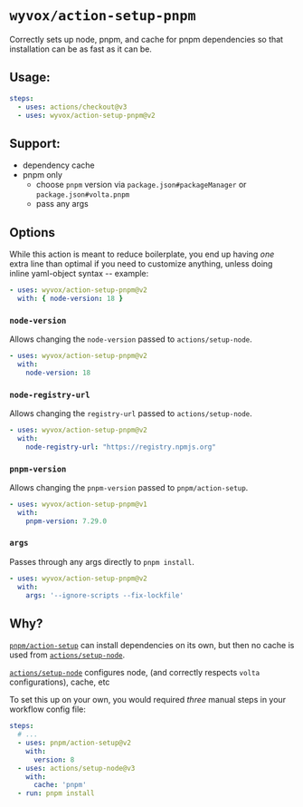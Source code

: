 # `wyvox/action-setup-pnpm`

Correctly sets up node, pnpm, and cache for pnpm dependencies so that installation can be as fast as it can be.

## Usage:

```yaml
steps:
  - uses: actions/checkout@v3
  - uses: wyvox/action-setup-pnpm@v2
```

## Support:

- dependency cache
- pnpm only
  - choose `pnpm` version via `package.json#packageManager` or `package.json#volta.pnpm`
  - pass any args

## Options

While this action is meant to reduce boilerplate,
you end up having _one_ extra line than optimal if you need to customize anything,
unless doing inline yaml-object syntax -- example:

```yaml
- uses: wyvox/action-setup-pnpm@v2
  with: { node-version: 18 }
```

### `node-version`

Allows changing the `node-version` passed to `actions/setup-node`.

```yaml
- uses: wyvox/action-setup-pnpm@v2
  with:
    node-version: 18
```

### `node-registry-url`

Allows changing the `registry-url` passed to `actions/setup-node`.

```yaml
- uses: wyvox/action-setup-pnpm@v2
  with:
    node-registry-url: "https://registry.npmjs.org"
```

### `pnpm-version`

Allows changing the `pnpm-version` passed to `pnpm/action-setup`.

```yaml
- uses: wyvox/action-setup-pnpm@v1
  with:
    pnpm-version: 7.29.0
```

### `args`

Passes through any args directly to `pnpm install`.

```yaml
- uses: wyvox/action-setup-pnpm@v2
  with:
    args: '--ignore-scripts --fix-lockfile'
```

## Why?

[`pnpm/action-setup`](https://github.com/pnpm/action-setup/) can install dependencies on its own, but then no cache is used from [`actions/setup-node`](https://github.com/actions/setup-node).

[`actions/setup-node`](https://github.com/actions/setup-node) configures node, (and correctly respects `volta` configurations), cache, etc

To set this up on your own, you would required _three_ manual steps in your workflow config file:

```yaml
steps:
  # ...
  - uses: pnpm/action-setup@v2
    with:
      version: 8
  - uses: actions/setup-node@v3
    with:
      cache: 'pnpm'
  - run: pnpm install
```
